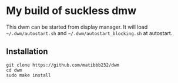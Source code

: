 # My build of suckless dmw

This dwm can be started from display manager.
It will load `~/.dwm/autostart.sh` and
`~/.dwm/autostart_blocking.sh` at autostart.

## Installation
```
git clone https://github.com/matibbb232/dwm
cd dwm
sudo make install
```
